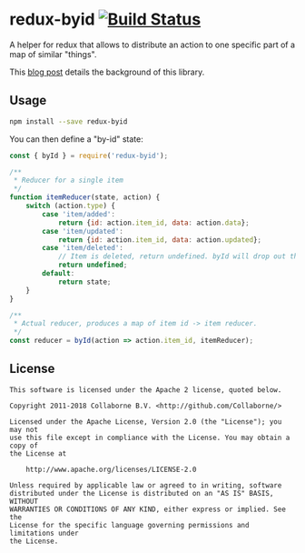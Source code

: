 # redux-byid [![Build Status](https://travis-ci.org/Collaborne/redux-byid.svg?branch=master)](https://travis-ci.org/Collaborne/redux-byid)

A helper for redux that allows to distribute an action to one specific part of a map of similar "things".

This [blog post](https://medium.com/collaborne-engineering/redux-pattern-byid-reducers-323a863fa64e?source=friends_link&sk=e48bad30e5d950abf98f366c001f03aa) details the background of this library.

## Usage

```sh
npm install --save redux-byid
```

You can then define a "by-id" state:
```js
const { byId } = require('redux-byid');

/**
 * Reducer for a single item
 */
function itemReducer(state, action) {
    switch (action.type) {
        case 'item/added':
            return {id: action.item_id, data: action.data};
        case 'item/updated':
            return {id: action.item_id, data: action.updated};
        case 'item/deleted':
            // Item is deleted, return undefined. byId will drop out the state.
            return undefined;
        default:
            return state;
    }
}

/**
 * Actual reducer, produces a map of item id -> item reducer.
 */
const reducer = byId(action => action.item_id, itemReducer);
```

## License

    This software is licensed under the Apache 2 license, quoted below.

    Copyright 2011-2018 Collaborne B.V. <http://github.com/Collaborne/>

    Licensed under the Apache License, Version 2.0 (the "License"); you may not
    use this file except in compliance with the License. You may obtain a copy of
    the License at

        http://www.apache.org/licenses/LICENSE-2.0

    Unless required by applicable law or agreed to in writing, software
    distributed under the License is distributed on an "AS IS" BASIS, WITHOUT
    WARRANTIES OR CONDITIONS OF ANY KIND, either express or implied. See the
    License for the specific language governing permissions and limitations under
    the License.
